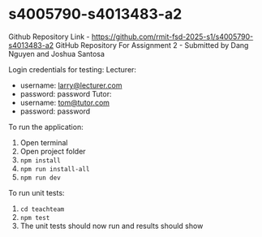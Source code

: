 # s4005790-s4013483-a2
Github Repository Link - https://github.com/rmit-fsd-2025-s1/s4005790-s4013483-a2
GitHub Repository For Assignment 2 - Submitted by Dang Nguyen and Joshua Santosa

Login credentials for testing:
Lecturer:
- username: larry@lecturer.com
- password: password
Tutor:
- username: tom@tutor.com
- password: password

To run the application:
1. Open terminal
2. Open project folder
3. `npm install`
4. `npm run install-all`
5. `npm run dev`

To run unit tests:
1. `cd teachteam`
2. `npm test`
3. The unit tests should now run and results should show
